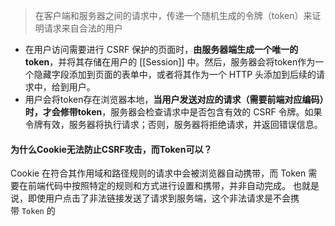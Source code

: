 >在客户端和服务器之间的请求中，传递一个随机生成的令牌（token）来证明请求来自合法的用户
- 在用户访问需要进行 CSRF 保护的页面时，**由服务器端生成一个唯一的token**，并将其存储在用户的 [[Session]] 中。然后，服务器会将token作为一个隐藏字段添加到页面的表单中，或者将其作为一个 HTTP 头添加到后续的请求中，给到用户。
- 用户会将token存在浏览器本地，**当用户发送对应的请求（需要前端对应编码）时，才会修带token**，服务器会检查请求中是否包含有效的 CSRF 令牌。如果令牌有效，服务器将执行请求；否则，服务器将拒绝请求，并返回错误信息。

#### 为什么Cookie无法防止CSRF攻击，而Token可以？
Cookie 在符合其作用域和路径规则的请求中会被浏览器自动携带，而 Token 需要在前端代码中按照特定的规则和方式进行设置和携带，并非自动完成。
也就是说，即使用户点击了非法链接发送了请求到服务端，这个非法请求是不会携带 `Token` 的